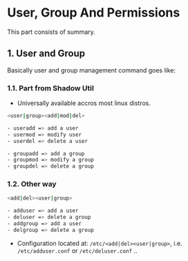 # User, Group And Permissions

This part consists of summary.

## 1. User and Group

Basically user and group management command goes like:

### 1.1. Part from Shadow Util

- Universally available accros most linux distros.

```bash
<user|group><add|mod|del>

- useradd => add a user
- usermod => modify user
- userdel => delete a user

- groupadd => add a group
- groupmod => modify a group
- groupdel => delete a group
```

### 1.2. Other way

```bash
<add|del><user|group>

- adduser => add a user
- deluser => delete a group
- addgroup => add a user
- delgroup => delete a group
```

- Configuration located at: ``/etc/<add|del><user|group>``, i.e. ``/etc/adduser.conf`` or ``/etc/deluser.conf`` ..
